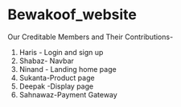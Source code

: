 # Bewakoof_website
Our Creditable Members and Their Contributions-
1. Haris - Login and sign up
2. Shabaz- Navbar
3. Ninand - Landing home page
4. Sukanta-Product page
5. Deepak -Display page
6. Sahnawaz-Payment Gateway